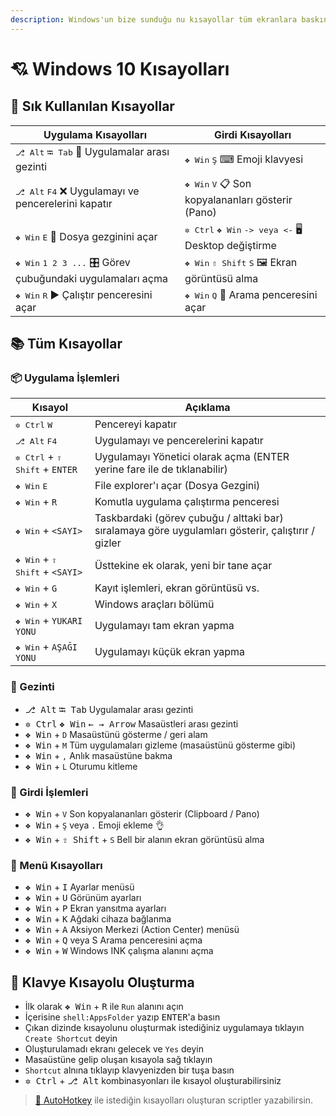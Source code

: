 ```yaml
---
description: Windows'un bize sunduğu nu kısayollar tüm ekranlara baskındır, her yerde çalışır.
---
```


# 💘 Windows 10 Kısayolları

## 🌟 Sık Kullanılan Kısayollar

| Uygulama Kısayolları                                                         | Girdi Kısayolları                                                              |
| ---------------------------------------------------------------------------- | ------------------------------------------------------------------------------ |
| <kbd>⎇ Alt</kbd> <kbd>⭾ Tab</kbd> 🚙 Uygulamalar arası gezinti               | <kbd>❖ Win</kbd> <kbd>Ş</kbd> ⌨ Emoji klavyesi                                 |
| <kbd>⎇ Alt</kbd> <kbd>F4</kbd> ❌ Uygulamayı ve pencerelerini kapatır         | <kbd>❖ Win</kbd> <kbd>V</kbd> 📋 Son kopyalananları gösterir (Pano)            |
| <kbd>❖ Win</kbd> <kbd>E</kbd> 📂 Dosya gezginini açar                        | <kbd>✲ Ctrl</kbd> <kbd>❖ Win</kbd> <kbd>-> veya <-</kbd> 🖥 Desktop değiştirme |
| <kbd>❖ Win</kbd> <kbd>1 2 3 ...</kbd> 🎛 Görev çubuğundaki uygulamaları açma | <kbd>❖ Win</kbd> <kbd>⇧ Shift</kbd> <kbd>S</kbd> 🖼 Ekran görüntüsü alma       |
| <kbd>❖ Win</kbd> <kbd>R</kbd> ▶ Çalıştır penceresini açar                    | <kbd>❖ Win</kbd> <kbd>Q</kbd> 🔎 Arama penceresini açar                        |

## 📚 Tüm Kısayollar

### 📦 Uygulama İşlemleri

| Kısayol                                          | Açıklama                                                                                           |
| ------------------------------------------------ | -------------------------------------------------------------------------------------------------- |
| <kbd>✲ Ctrl</kbd> <kbd>W</kbd>                   | Pencereyi kapatır                                                                                  |
| <kbd>⎇ Alt</kbd> <kbd>F4</kbd>                   | Uygulamayı ve pencerelerini kapatır                                                                |
| <kbd>✲ Ctrl</kbd> + <kbd>⇧ Shift</kbd> + `ENTER` | Uygulamayı Yönetici olarak açma (ENTER yerine fare ile de tıklanabilir)                            |
| <kbd>❖ Win</kbd> <kbd>E</kbd>                    | File explorer'ı açar (Dosya Gezgini)                                                               |
| <kbd>❖ Win</kbd> + `R`                           | Komutla uygulama çalıştırma penceresi                                                              |
| <kbd>❖ Win</kbd> + `<SAYI>`                      | Taskbardaki (görev çubuğu / alttaki bar) sıralamaya göre uygulamları gösterir, çalıştırır / gizler |
| <kbd>❖ Win</kbd> + <kbd>⇧ Shift</kbd> + `<SAYI>` | Üsttekine ek olarak, yeni bir tane açar                                                            |
| <kbd>❖ Win</kbd> + `G`                           | Kayıt işlemleri, ekran görüntüsü vs.                                                               |
| <kbd>❖ Win</kbd> + `X`                           | Windows araçları bölümü                                                                            |
| <kbd>❖ Win</kbd> + `YUKARI YONU`                 | Uygulamayı tam ekran yapma                                                                         |
| <kbd>❖ Win</kbd> + `AŞAĞI YONU`                  | Uygulamayı küçük ekran yapma                                                                       |

### 🚶‍ Gezinti

- <kbd>⎇ Alt</kbd> <kbd>⭾ Tab</kbd> Uygulamalar arası gezinti
- <kbd>✲ Ctrl</kbd> <kbd>❖ Win</kbd> <kbd>← → Arrow</kbd> Masaüstleri arası gezinti
- <kbd>❖ Win</kbd> + `D` Masaüstünü gösterme / geri alam
- <kbd>❖ Win</kbd> + `M` Tüm uygulamaları gizleme (masaüstünü gösterme gibi)
- <kbd>❖ Win</kbd> + `,` Anlık masaüstüne bakma
- <kbd>❖ Win</kbd> + `L` Oturumu kitleme

### 💫 Girdi İşlemleri

- <kbd>❖ Win</kbd> + `V` Son kopyalananları gösterir (Clipboard / Pano)
- <kbd>❖ Win</kbd> + `Ş` veya `.` Emoji ekleme 👌
- <kbd>❖ Win</kbd> + <kbd>⇧ Shift</kbd> + `S` Bell bir alanın ekran görüntüsü alma

### 📃 Menü Kısayolları

- <kbd>❖ Win</kbd> + <kbd>I</kbd> Ayarlar menüsü
- <kbd>❖ Win</kbd> + <kbd>U</kbd> Görünüm ayarları
- <kbd>❖ Win</kbd> + <kbd>P</kbd> Ekran yansıtma ayarları
- <kbd>❖ Win</kbd> + <kbd>K</kbd> Ağdaki cihaza bağlanma
- <kbd>❖ Win</kbd> + <kbd>A</kbd> Aksiyon Merkezi (Action Center) menüsü
- <kbd>❖ Win</kbd> + <kbd>Q</kbd> veya S Arama penceresini açma
- <kbd>❖ Win</kbd> + <kbd>W</kbd> Windows INK çalışma alanını açma

## 👷‍ Klavye Kısayolu Oluşturma

- İlk olarak <kbd>❖ Win</kbd> + <kbd>R</kbd> ile `Run` alanını açın
- İçerisine `shell:AppsFolder` yazıp <kbd>ENTER</kbd>'a basın
- Çıkan dizinde kısayolunu oluşturmak istediğiniz uygulamaya tıklayın `Create Shortcut` deyin
- Oluşturulamadı ekranı gelecek ve `Yes` deyin
- Masaüstüne gelip oluşan kısayola sağ tıklayın
- `Shortcut` alnına tıklayıp klavyenizden bir tuşa basın
- <kbd>✲ Ctrl</kbd> + <kbd>⎇ Alt</kbd> kombinasyonları ile kısayol oluşturabilirsiniz

> [💫 AutoHotkey](.AutoHotkey.md) ile istediğin kısayolları oluşturan scriptler yazabilirsin.

